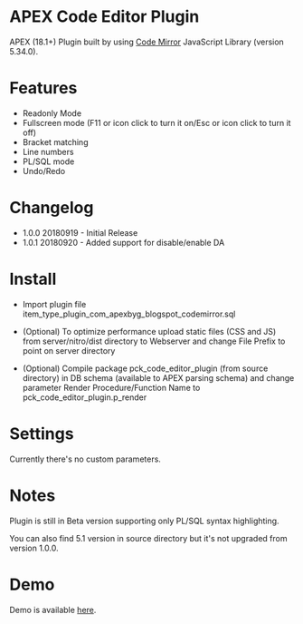 # APEX Code Editor Plugin
APEX (18.1+) Plugin built by using [Code Mirror](https://codemirror.net/) JavaScript Library (version 5.34.0).

# Features
  - Readonly Mode
  - Fullscreen mode (F11 or icon click to turn it on/Esc or icon click to turn it off)
  - Bracket matching
  - Line numbers
  - PL/SQL mode
  - Undo/Redo


# Changelog

- 1.0.0 20180919 - Initial Release
- 1.0.1 20180920 - Added support for disable/enable DA

# Install

- Import plugin file item_type_plugin_com_apexbyg_blogspot_codemirror.sql

- (Optional) To optimize performance upload static files (CSS and JS) from server/nitro/dist directory to Webserver and change File Prefix to point on server directory

- (Optional) Compile package pck_code_editor_plugin (from source directory) in DB schema (available to APEX parsing schema) and change parameter Render Procedure/Function Name to pck_code_editor_plugin.p_render

# Settings

Currently there's no custom parameters. 

# Notes

Plugin is still in Beta version supporting only PL/SQL syntax highlighting.

You can also find 5.1 version in source directory but it's not upgraded from version 1.0.0.

# Demo

Demo is available [here](https://apex.oracle.com/pls/apex/f?p=100309:55).